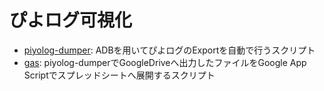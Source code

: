 # ぴよログ可視化

- [piyolog-dumper](./piyolog-dumper/): ADBを用いてぴよログのExportを自動で行うスクリプト
- [gas](./gas/): piyolog-dumperでGoogleDriveへ出力したファイルをGoogle App Scriptでスプレッドシートへ展開するスクリプト

